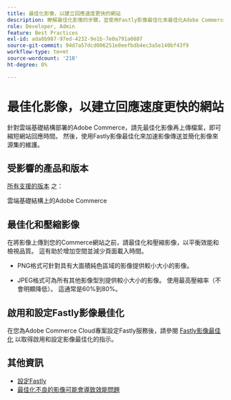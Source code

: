 ```yaml
---
title: 最佳化影像，以建立回應速度更快的網站
description: 瞭解最佳化影像的步驟，並使用Fastly影像最佳化來最佳化Adobe Commerce網站上的回應時間。
role: Developer, Admin
feature: Best Practices
exl-id: ada8b987-97ed-4232-9e1b-7e0a791a0807
source-git-commit: 94d7a57dcd006251e8eefbdb4ec3a5e140bf43f9
workflow-type: tm+mt
source-wordcount: '210'
ht-degree: 0%

---
```


# 最佳化影像，以建立回應速度更快的網站

針對雲端基礎結構部署的Adobe Commerce，請先最佳化影像再上傳檔案，即可縮短網站回應時間。 然後，使用Fastly影像最佳化來加速影像傳送並簡化影像來源集的維護。

## 受影響的產品和版本

[所有支援的版本](../../../release/versions.md) 之：

雲端基礎結構上的Adobe Commerce


## 最佳化和壓縮影像

在將影像上傳到您的Commerce網站之前，請最佳化和壓縮影像，以平衡效能和檢視品質。 這有助於增加空間並減少頁面載入時間。

- PNG格式可針對具有大面積純色區域的影像提供較小大小的影像。

- JPEG格式可為所有其他影像型別提供較小大小的影像。 使用最高壓縮率（不會明顯降低）。 這通常是60%到80%。

## 啟用和設定Fastly影像最佳化

在您為Adobe Commerce Cloud專案設定Fastly服務後，請參閱 [Fastly影像最佳化](https://devdocs.magento.com/cloud/cdn/fastly-image-optimization.html) 以取得啟用和設定影像最佳化的指示。

## 其他資訊

- [設定Fastly](https://devdocs.magento.com/cloud/cdn/configure-fastly.html)
- [最佳化不良的影像可能會導致效能問題](https://experienceleague.adobe.com/docs/commerce-knowledge-base/kb/troubleshooting/miscellaneous/file-storage-low-specific-page-loads-are-slow.html)
